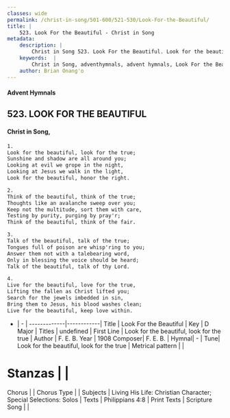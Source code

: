 ```yaml
---
classes: wide
permalink: /christ-in-song/501-600/521-530/Look-For-the-Beautiful/
title: |
    523. Look For the Beautiful - Christ in Song
metadata:
    description: |
        Christ in Song 523. Look For the Beautiful. Look for the beautiful, look for the true; Sunshine and shadow are all around you; Looking at evil we grope in the night, Looking at Jesus we walk in the light, Look for the beautiful, honor the right.
    keywords:  |
        Christ in Song, adventhymnals, advent hymnals, Look For the Beautiful, Look for the beautiful, look for the true. 
    author: Brian Onang'o
---
```


#### Advent Hymnals
## 523. LOOK FOR THE BEAUTIFUL
####  Christ in Song,

```txt
1.
Look for the beautiful, look for the true;
Sunshine and shadow are all around you;
Looking at evil we grope in the night,
Looking at Jesus we walk in the light,
Look for the beautiful, honor the right.

2.
Think of the beautiful, think of the true;
Thoughts like an avalanche sweep over you;
Keep not the multitude, sort them with care,
Testing by purity, purging by pray'r;
Think of the beautiful, think of the fair.

3.
Talk of the beautiful, talk of the true;
Tongues full of poison are whisp'ring to you;
Answer them not with a talebearing word,
Only in blessing the voice should be heard;
Talk of the beautiful, talk of thy Lord.

4.
Live for the beautiful, love for the true,
Lifting the fallen as Christ lifted you;
Search for the jewels imbedded in sin,
Bring them to Jesus, his blood washes clean;
Live for the beautiful, keep love within.

```

- |   -  |
-------------|------------|
Title | Look For the Beautiful |
Key | D Major |
Titles | undefined |
First Line | Look for the beautiful, look for the true |
Author | F. E. B.
Year | 1908
Composer| F. E. B. |
Hymnal|  - |
Tune| Look for the beautiful, look for the true |
Metrical pattern | |
# Stanzas |  |
Chorus |  |
Chorus Type |  |
Subjects | Living His Life: Christian Character; Special Selections: Solos |
Texts | Philippians 4:8 |
Print Texts | 
Scripture Song |  |
    
